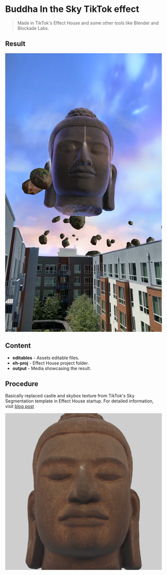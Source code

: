 # Buddha In the Sky TikTok effect

> Made in TikTok's Effect House and some other tools like Blender and Blockade Labs. 

## Result

![Effect final result](output/Buddha-Head-In-Sky.jpg)

## Content

- **editables** - Assets editable files.
- **eh-proj** - Effect House project folder.
- **output** - Media showcasing the result.

## Procedure

Basically replaced castle and skybox texture from TikTok's Sky Segmentation template in Effect House startup. For detailed information, visit [blog post](https://aestial.github.io/blog/2023/tiktok-effect-buddha-in-sky/)

![Alt text](output/buddha.png)